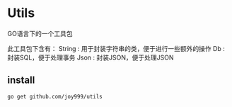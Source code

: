 Utils
========

GO语言下的一个工具包

此工具包下含有：
String : 用于封装字符串的类，便于进行一些额外的操作
Db : 封装SQL，便于处理事务
Json : 封装JSON，便于处理JSON

install
-------

    go get github.com/joy999/utils
